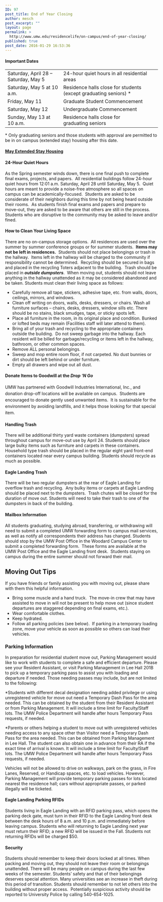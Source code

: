 ```yaml
---
ID: 97
post_title: End of Year Closing
author: mesch
post_excerpt: ""
layout: page
permalink: >
  http://www.umw.edu/residencelife/on-campus/end-of-year-closing/
published: true
post_date: 2016-01-29 16:53:36
---
```

<h4>Important Dates</h4>
<table width="966">
<tbody>
<tr>
<td>Saturday, April 28 – Saturday, May 5</td>
<td>24-hour quiet hours in all residential areas</td>
</tr>
<tr>
<td>Saturday, May 5 at 10 a.m.</td>
<td>Residence halls close for students (except graduating seniors) *</td>
</tr>
<tr>
<td>Friday, May 11</td>
<td>Graduate Student Commencement</td>
</tr>
<tr>
<td>Saturday, May 12</td>
<td>Undergraduate Commencement</td>
</tr>
<tr>
<td>Sunday, May 13 at 10 a.m.</td>
<td>Residence halls close for graduating seniors</td>
</tr>
</tbody>
</table>
* Only graduating seniors and those students with approval are permitted to be in on campus (extended stay) housing after this date.
<h4><a href="http://students.umw.edu/residencelife/extendedhousing">May Extended Stay Housing</a></h4>
<h4>24-Hour Quiet Hours</h4>
As the Spring semester winds down, there is one final push to complete final exams, projects, and papers.  All residential buildings follow 24-hour quiet hours from 12:01 a.m. Saturday, April 28 until Saturday, May 5.  Quiet hours are meant to provide a noise-free atmosphere so all spaces on campus can be academically-focused.  Students are asked to be considerate of their neighbors during this time by not being heard outside their rooms.  As students finish final exams and papers and prepare to move-out, they are asked to be aware that others are still in the process. Students who are disruptive to the community may be asked to leave and/or fined.
<h4>How to Clean Your Living Space</h4>
There are no on-campus storage options.  All residences are used over the summer by summer conference groups or for summer students.  <strong>Items may not be left in residences.</strong>  Students should not place belongings or trash in the hallway.  Items left in the hallway will be charged to the community if responsibility cannot be determined.  Recycling should be secured in bags and placed in the recycling Toters adjacent to the building.  Trash should be placed in <strong><em>outside dumpsters</em></strong>.  When moving out, students should not leave anything in the hallway unattended as it may be considered abandoned and be taken. Students must clean their living space as follows:
<ul>
 	<li>Carefully remove all tape, stickers, adhesive tape, etc. from walls, doors, ceilings, mirrors, and windows.</li>
 	<li>Clean off writing on doors, walls, desks, dressers, or chairs. Wash all furniture surfaces – chairs, desks, dressers, window sills etc. There should be no stains, black smudges, tape, or sticky spots left.</li>
 	<li>Place all furniture in the room, in its original place and condition. Bunked or lofted beds may remain (Facilities staff will later attend to them).</li>
 	<li>Bring all of your trash and recycling to the appropriate containers outside the building.  Do not sweep garbage into the hallway. Each resident will be billed for garbage/recycling or items left in the hallway, bathroom, or other common spaces.</li>
 	<li>Remove ALL personal belongings.</li>
 	<li>Sweep and mop entire room floor, if not carpeted. No dust bunnies or dirt should be left behind or under furniture.</li>
 	<li>Empty all drawers and wipe out all dust.</li>
</ul>
<h4>Donate Items to Goodwill at the <em>Drop ‘N Go</em></h4>
<span style="line-height: 1.5">UMW has partnered with Goodwill Industries International, Inc., and donation drop-off locations will be available on campus.  Students are encouraged to donate gently used unwanted items.  It is sustainable for the environment by avoiding landfills, and it helps those looking for that special item.</span>
<h4>Handling Trash</h4>
There will be additional thirty yard waste containers (dumpsters) spread throughout campus for move-out use by April 24. Students should place large bulky items such as furniture and carpets in these containers.  Household type trash should be placed in the regular eight yard front-end containers located near every campus building. Students should recycle as much as possible.
<h4>Eagle Landing Trash</h4>
There will be two regular dumpsters at the rear of Eagle Landing for overflow trash and recycling.  Any bulky items or carpets at Eagle Landing should be placed next to the dumpsters.  <span class="s1">Trash chutes will be closed for the duration of move out. Students will need to take their trash to one of the dumpsters in back of the building.</span>
<h4>Mailbox Information</h4>
All students graduating, studying abroad, transferring, or withdrawing will need to submit a completed UMW forwarding form to campus mail services, as well as notify all correspondents their address has changed. Students should stop by the UMW Post Office in the Woodard Campus Center to submit a completed forwarding form.  These forms are available at the UMW Post Office and the Eagle Landing front desk.  Students staying on campus during the entire summer should not forward their mail.
<h2>Moving Out Tips</h2>
If you have friends or family assisting you with moving out, please share with them this helpful information.
<ul>
 	<li>Bring some muscle and a hand truck.  The move-in crew that may have assisted to move in will not be present to help move out (since student departures are staggered depending on final exams, etc.).</li>
 	<li>Wear comfortable clothes.</li>
 	<li>Keep hydrated.</li>
 	<li>Follow all parking policies (see below).  If parking in a temporary loading zone, move your vehicle as soon as possible so others can load their vehicles.</li>
</ul>
<h3>Parking Information</h3>
In preparation for residential student move out, Parking Management would like to work with students to complete a safe and efficient departure. Please see your Resident Assistant, or visit Parking Management in Lee Hall 201B to pick up a temporary parking pass to assist you with loading and departure if needed. Those needing passes may include, but are not limited to the following:

*Students with different decal designation needing added privilege or using unregistered vehicle for move out need a Temporary Dash Pass for the area needed. This can be obtained by the student from their Resident Assistant or from Parking Management. It will include a time limit for Faculty/Staff lots. The UMW Police Department will handle after hours Temporary Pass requests, if needed.

*Parents or others helping a student to move out with unregistered vehicles needing access to any space other than Visitor need a Temporary Dash Pass for the area needed. This can be obtained from Parking Management in Lee Hall. The student can also obtain one in advance from their RA if the exact time of arrival is known. It will include a time limit for Faculty/Staff lots. The UMW Police Department will handle after hours Temporary Pass requests, if needed.

Vehicles will not be allowed to drive on walkways, park on the grass, in Fire Lanes, Reserved, or Handicap spaces, etc. to load vehicles. However, Parking Management will provide temporary parking passes for lots located nearest the residence hall; cars without appropriate passes, or parked illegally will be ticketed.
<h4>Eagle Landing Parking RFIDs</h4>
Students living in Eagle Landing with an RFID parking pass, which opens the parking deck gate, must turn in their RFID to the Eagle Landing front desk between the desk hours of 8 a.m. and 10 p.m. and immediately before leaving campus. Students who will returning to Eagle Landing next year must return their RFID; a new RFID will be issued in the Fall. Students not returning RFIDs will be charged $50.
<h4><strong>Security</strong></h4>
Students should remember to keep their doors locked at all times. When packing and moving out, they should not leave their room or belongings unattended. There will be many people on campus during the last few weeks of the semester. Students’ safety and that of their belongings deserves special attention. Many universities see an increase in theft during this period of transition. Students should remember to not let others into the building without proper access.  Potentially suspicious activity should be reported to University Police by calling 540-654-1025.